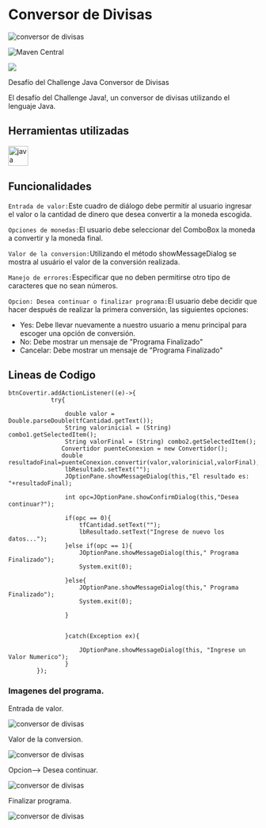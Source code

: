 # Conversor de Divisas

![conversor de divisas](https://github.com/carmenRL17/ConversorMonedas/blob/main/src/img/conversor.png?raw=true)

![Maven Central](https://img.shields.io/maven-central/v/com.dropbox.core/dropbox-core-sdk)
<p align="left">
   <img src="http://img.shields.io/static/v1?label=STATUS&message=EN%20DESARROLLO&color=RED&style=for-the-badge" #vitrinedev/>
</p>


Desafío del Challenge Java Conversor de Divisas

<p>El desafío del Challenge Java!, un conversor de divisas utilizando el lenguaje Java.<p/>


## Herramientas utilizadas
<a href="https://www.java.com" target="_blank"> <img src="https://raw.githubusercontent.com/devicons/devicon/master/icons/java/java-original.svg" alt="java" width="40" height="40"/> </a>

## Funcionalidades
`Entrada de valor:`Este cuadro de diálogo debe permitir al usuario ingresar el valor o la cantidad de dinero que desea convertir a la moneda escogida.

`Opciones de monedas:`El usuario debe seleccionar del ComboBox la moneda a convertir y la moneda final.

`Valor de la conversion:`Utilizando el método showMessageDialog se mostra  al usuário el valor de la conversión realizada.

`Manejo de errores:`Especificar que no deben permitirse otro tipo de caracteres que no sean números.

`Opcion: Desea continuar o finalizar programa:`El usuario debe decidir que hacer después de realizar la primera conversión, las siguientes opciones:

- Yes: Debe llevar nuevamente a nuestro usuario a menu principal para escoger una opción de conversión.
- No: Debe mostrar un mensaje de "Programa Finalizado"
- Cancelar: Debe mostrar un mensaje de "Programa Finalizado"

## Lineas de Codigo
```
btnCovertir.addActionListener((e)->{
            try{
                
                double valor = Double.parseDouble(tfCantidad.getText());
                String valorinicial = (String) combo1.getSelectedItem();
                String valorFinal = (String) combo2.getSelectedItem();
               Convertidor puenteConexion = new Convertidor();
               double resultadoFinal=puenteConexion.convertir(valor,valorinicial,valorFinal);
                lbResultado.setText("");
                JOptionPane.showMessageDialog(this,"El resultado es: "+resultadoFinal);
                
                int opc=JOptionPane.showConfirmDialog(this,"Desea continuar?");
                
                if(opc == 0){
                    tfCantidad.setText("");
                    lbResultado.setText("Ingrese de nuevo los datos...");
                }else if(opc == 1){
                    JOptionPane.showMessageDialog(this," Programa Finalizado");
                    System.exit(0);
                    
                }else{
                    JOptionPane.showMessageDialog(this," Programa Finalizado");
                    System.exit(0);
                    
                }


                }catch(Exception ex){
                    
                    JOptionPane.showMessageDialog(this, "Ingrese un Valor Numerico");
                }
        });
```


### Imagenes del programa.

Entrada de valor.

![conversor de divisas](https://github.com/carmenRL17/ConversorMonedas/blob/main/src/img/ventana1.png?raw=true)

Valor de la conversion.

![conversor de divisas](https://github.com/carmenRL17/ConversorMonedas/blob/main/src/img/ventana2.png?raw=true)

Opcion--> Desea continuar.

![conversor de divisas](https://github.com/carmenRL17/ConversorMonedas/blob/main/src/img/ventana3.png?raw=true)

Finalizar programa.

![conversor de divisas](https://github.com/carmenRL17/ConversorMonedas/blob/main/src/img/ventana4.png?raw=true)


